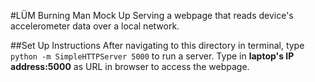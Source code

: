 #LÜM Burning Man Mock Up
Serving a webpage that reads device's accelerometer data over a local network.

##Set Up Instructions
After navigating to this directory in terminal, type
<code>python -m SimpleHTTPServer 5000</code> to run a server. Type in <strong>laptop's IP address:5000</strong> as URL in browser to access the webpage.